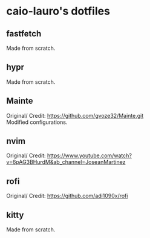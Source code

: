 # caio-lauro's dotfiles <!-- (for Laptop Acer Aspire 3 A315-24p-r06b) -->

## fastfetch

Made from scratch.

## hypr

Made from scratch.

## Mainte

Original/ Credit: https://github.com/gvoze32/Mainte.git \
Modified configurations.

## nvim

Original/ Credit: https://www.youtube.com/watch?v=6pAG3BHurdM&ab_channel=JoseanMartinez

## rofi

Original/ Credit: https://github.com/adi1090x/rofi

## kitty

Made from scratch.

<!--
## Fix KDE Plasma Store
https://www.reddit.com/r/kde/comments/qq466h/system_settings_wont_open/

## Drivers for TL-WN823n
https://askubuntu.com/questions/1211157/how-do-i-get-a-tp-link-tl-wn823n-v3-wireless-adapter-working
-->

